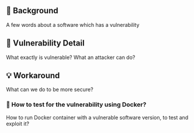 ## :mag_right: Background
A few words about a software which has a vulnerability

## :bug: Vulnerability Detail
What exactly is vulnerable? What an attacker can do? 

## :bulb: Workaround
What can we do to be more secure?

### :whale: How to test for the vulnerability using Docker?

How to run Docker container with a vulnerable software version, to test and exploit it?

